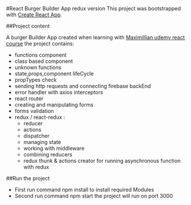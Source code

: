 #React Burger Builder App redux version
This project was bootstrapped with [Create React App](https://github.com/facebookincubator/create-react-app).

##Project content

A burger Builder App created when learning with [Maximillian udemy react course](https://www.udemy.com/course/react-the-complete-guide-incl-redux/)
the project contains:

- functions component
- class based component
- unknown functions
- state,props,component lifeCycle
- propTypes check
- sending http requests and connecting firebase backEnd
- error handler with axios interceptors
- react router
- creating and manipulating forms
- forms validation
- redux / react-redux :
  - reducer
  - actions
  - dispatcher
  - managing state
  - working with middleware
  - combining reducers
  - redux thunk & actions creator for running asynchronous function with redux

##Run the project

- First run command npm install to install required Modules
- Second run command npm start the project will run on port 3000



